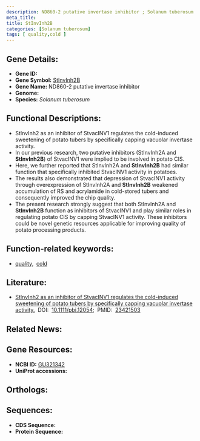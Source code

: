 ```yaml
---
description: ND860-2 putative invertase inhibitor ; Solanum tuberosum
meta_title:
title: StInvInh2B
categories: [Solanum tuberosum]
tags: [ quality,cold ]
---
```


## Gene Details:
- **Gene ID:** []()
- **Gene Symbol:** <u>StInvInh2B</u>
- **Gene Name:** ND860-2 putative invertase inhibitor
- **Genome:** []()
- **Species:** *Solanum tuberosum*

## Functional Descriptions:
   - StInvInh2 as an inhibitor of StvacINV1 regulates the cold-induced sweetening of potato tubers by specifically capping vacuolar invertase activity.
   - In our previous research, two putative inhibitors (StInvInh2A and **StInvInh2B**) of StvacINV1 were implied to be involved in potato CIS. 
   - Here, we further reported that StInvInh2A and **StInvInh2B** had similar function that specifically inhibited StvacINV1 activity in potatoes.
   - The results also demonstrated that depression of StvacINV1 activity through overexpression of StInvInh2A and **StInvInh2B** weakened accumulation of RS and acrylamide in cold-stored tubers and consequently improved the chip quality.
   - The present research strongly suggest that both StInvInh2A and **StInvInh2B** function as inhibitors of StvacINV1 and play similar roles in regulating potato CIS by capping StvacINV1 activity. These inhibitors could be novel genetic resources applicable for improving quality of potato processing products.

## Function-related keywords:
   - [quality](/tags/quality/),&nbsp;&nbsp;[cold](/tags/cold/)

## Literature:
   - [StInvInh2 as an inhibitor of StvacINV1 regulates the cold-induced sweetening of potato tubers by specifically capping vacuolar invertase activity.](https://doi.org/10.1111/pbi.12054)&nbsp;&nbsp;DOI:&nbsp;&nbsp;[10.1111/pbi.12054](https://doi.org/10.1111/pbi.12054);&nbsp;&nbsp;PMID:&nbsp;&nbsp;[23421503](https://pubmed.ncbi.nlm.nih.gov/23421503/)

## Related News:

## Gene Resources:
- **NCBI ID:**  [GU321342](https://www.ncbi.nlm.nih.gov/gene/?term=GU321342)
- **UniProt accessions:**  [](https://www.uniprot.org/uniprotkb//entry)

## Orthologs:

## Sequences:
- **CDS Sequence:**
- **Protein Sequence:**
